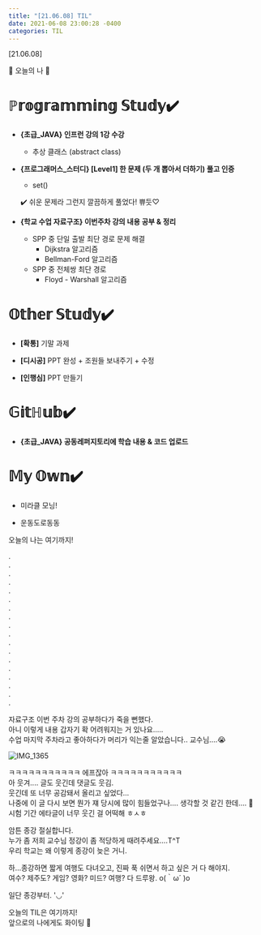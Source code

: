 ```yaml
---
title: "[21.06.08] TIL"
date: 2021-06-08 23:00:28 -0400
categories: TIL
---
```


[21.06.08]

🙌 오늘의 나 🙌

# ℙ𝕣𝕠𝕘𝕣𝕒𝕞𝕞𝕚𝕟𝕘 𝕊𝕥𝕦𝕕𝕪✔️   
- **{초급_JAVA} 인프런 강의 1강 수강**
    * 추상 클래스 (abstract class)


- **{프로그래머스_스터디} [Level1] 한 문제 (두 개 뽑아서 더하기) 풀고 인증**
    * set()
   
    ✔️ 쉬운 문제라 그런지 깔끔하게 풀었다! 쀼듯♡

- **{학교 수업 자료구조} 이번주차 강의 내용 공부 & 정리**

   * SPP 중 단일 출발 최단 경로 문제 해결 
       * Dijkstra 알고리즘
       * Bellman-Ford 알고리즘
    * SPP 중 전체쌍 최단 경로
         * Floyd - Warshall 알고리즘 
 


# 𝕆𝕥𝕙𝕖𝕣 𝕊𝕥𝕦𝕕𝕪✔️

- **[확통]** 기말 과제 

- **[디시공]** PPT 완성 + 조원들 보내주기 + 수정

- **[인행심]** PPT 만들기


# 𝔾𝕚𝕥ℍ𝕦𝕓✔️

- **{초급_JAVA} 공동레퍼지토리에 학습 내용 & 코드 업로드**


# 𝕄𝕪 𝕆𝕨𝕟✔️
- 미라클 모닝!   

- 운동도로동동   

 




오늘의 나는 여기까지! 
    
.     
.      
.      
.    
.     
.      
.       
.        
.      
.      
.       
.      
.      
.      
.      
.      
.      
.    

자료구조 이번 주차 강의 공부하다가 죽을 뻔했다.      
아니 이렇게 내용 갑자기 확 어려워지는 거 있나요.....     
수업 마지막 주차라고 좋아하다가 머리가 익는줄 알았습니다.. 교수님....😭    


![IMG_1365](https://user-images.githubusercontent.com/63195670/121205278-7c4bac00-c8b2-11eb-8ec8-b5e6289d92b3.JPG)

ㅋㅋㅋㅋㅋㅋㅋㅋㅋㅋㅋ 에프잖아 ㅋㅋㅋㅋㅋㅋㅋㅋㅋㅋㅋ      
아 웃겨.... 글도 웃긴데 댓글도 웃김.    
웃긴데 또 너무 공감돼서 올리고 싶었다...   
나중에 이 글 다시 보면 뭔가 쟤 당시에 많이 힘들었구나.... 생각할 것 같긴 한데.... 🤔     
시험 기간 에타글이 너무 웃긴 걸 어떡해 ㅎㅅㅎ      

암튼 종강 절실합니다.       
누가 좀 저희 교수님 정강이 좀 적당하게 때려주세요....T^T  
우리 학교는 왜 이렇게 종강이 늦은 거니.        

하...종강하면 짧게 여행도 다녀오고, 진짜 푹 쉬면서 하고 싶은 거 다 해야지.        
여수? 제주도? 게임? 영화? 미드? 여행? 다 드루왕. o(｀ω´ )o      
     
일단 종강부터. '◡'
     
오늘의 TIL은 여기까지!       
앞으로의 나에게도 화이팅 🌸            
